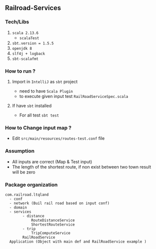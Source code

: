 Railroad-Services
--

### Tech/Libs
1. `scala 2.13.6`
    - `scalaTest`
2. `sbt.version = 1.5.5`
3. `openjdk 8`
4. `slf4j + logback`
5. `sbt-scalafmt`


### How to run ?
1. Import in `IntelliJ` as `sbt` project
   - need to have `Scala Plugin`
   - to execute given input test `RailRoadServiceSpec.scala`
    
2. If have `sbt` installed 
    - For all test `sbt test`
    
### How to Change input map ?
- Edit `src/main/resources/routes-test.conf` file

### Assumption 
- All inputs are correct (Map & Test input)
- The length of the shortest route, if non exist between two town result will be zero

### Package organization
```
com.railroad.ltqland
  - conf 
  - network (Buil rail road based on input conf)
  - domain 
  - services
        - distance
            RouteDistanceService 
            ShortestRouteService
        - trip
            TripComputeService
        RailRoadService    
  Application (Object with main def and RailRoadService example ) 
```